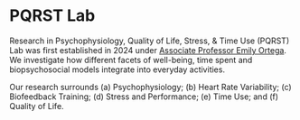 # PQRST Lab

Research in Psychophysiology, Quality of Life, Stress, & Time Use (PQRST) Lab was first established in 2024 under [Associate Professor Emily Ortega](https://www.suss.edu.sg/about-suss/faculty-and-staff/detail/emily-ortega). We investigate how different facets of well-being, time spent and biopsychosocial models integrate into everyday activities.

Our research surrounds (a) Psychophysiology; (b) Heart Rate Variability; (c) Biofeedback Training; (d) Stress and Performance; (e) Time Use; and (f) Quality of Life.  

